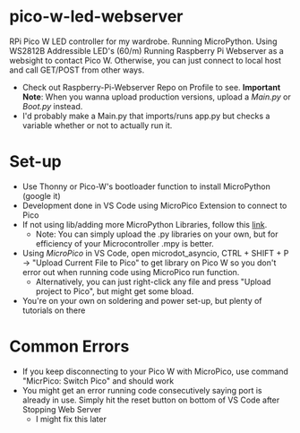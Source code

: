 # pico-w-led-webserver
RPi Pico W LED controller for my wardrobe. 
Running MicroPython.
Using WS2812B Addressible LED's (60/m)
Running Raspberry Pi Webserver as a websight to contact Pico W. Otherwise, you can just connect to local host and call GET/POST from other ways.
- Check out Raspberry-Pi-Webserver Repo on Profile to see.
**Important Note**: When you wanna upload production versions, upload a _Main.py_  or _Boot.py_ instead.
- I'd probably make a Main.py that imports/runs app.py but checks a variable whether or not to actually run it.

# Set-up
- Use Thonny or Pico-W's bootloader function to install MicroPython (google it)
- Development done in VS Code using MicroPico Extension to connect to Pico
- If not using lib/adding more MicroPython Libraries, follow this [link](https://github.com/micropython/micropython/blob/master/mpy-cross/README.md).
    - Note: You can simply upload the .py libraries on your own, but for efficiency of your Microcontroller .mpy is better.
- Using _MicroPico_ in VS Code, open microdot_asyncio, CTRL + SHIFT + P -> "Upload Current File to Pico" to get library on Pico W so you don't error out when running code using MicroPico run function.
    - Alternatively, you can just right-click any file and press "Upload project to Pico", but might get some bload.
- You're on your own on soldering and power set-up, but plenty of tutorials on there

# Common Errors
- If you keep disconnecting to your Pico W with MicroPico, use command "MicrPico: Switch Pico" and should work
- You might get an error running code consecutively saying port is already in use. Simply hit the reset button on bottom of VS Code after Stopping Web Server
    - I might fix this later    
